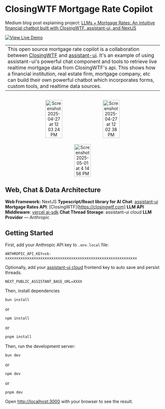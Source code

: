 # ClosingWTF Mortgage Rate Copilot

Medium blog post explaining project: [LLMs + Mortgage Rates: An intuitive financial chatbot built with ClosingWTF, assistant-ui, and NextJS](https://aaronlandy.medium.com/llms-mortgage-rates-building-an-intuitive-financial-chatbot-in-nextjs-88e87678507a)

<div align="left">
  <a href="https://closingwtf-mortgage-rates.vercel.app" target="_blank">
    <img src="https://img.shields.io/badge/View_Live_Demo-000000?style=for-the-badge&logo=vercel&logoColor=white" alt="View Live Demo" />
  </a>
</div>
<table>
  <tr>
    <!-- <td style="width: 150px; vertical-align: top; padding-right: 20px;">
      <img src="/public/images/mortgage_copilot_avatar.png" alt="Mortgage Copilot Avatar" width="150" />
    </td> -->
    <td style="vertical-align: middle;">
      This open source mortgage rate copilot is a collaboration between <a href="https://closingwtf.com">ClosingWTF</a> and <a href="https://github.com/Yonom/assistant-ui">assistant-ui</a>. It's an example of using assistant-ui's powerful chat component and tools to retrieve live realtime mortgage data from ClosingWTF's api. This shows how a financial institution, real estate firm, mortgage company, etc can build their own powerful chatbot which incorporates forms, custom tools, and realtime data sources.
    </td>
  </tr>
</table>


<div align="center" style="display: flex; justify-content: center; gap: 20px; margin: 30px 0; flex-wrap: wrap;">
  <img width="33%" alt="Screenshot 2025-04-27 at 12 03 24 PM" src="https://github.com/user-attachments/assets/1b7226d2-3a1d-4500-ad34-91de8a362888" />
  <img width="33%" alt="Screenshot 2025-04-27 at 12 02 38 PM" src="https://github.com/user-attachments/assets/7d256625-6afc-4f19-91de-94c4a5d84d07" />
  <img width="33%" alt="Screenshot 2025-05-01 at 4 14 56 PM" src="https://github.com/user-attachments/assets/2b00363d-b7bf-4fe9-a26a-a4d29a98ca0e" />
</div>

## Web, Chat & Data Architecture

**Web Framework:** NextJS
**Typescript/React library for AI Chat**: [assistant-ui](https://assistant-ui.com)
**Mortgage Rates API**: [ClosingWTF](https://closingwtf.com]
**LLM API Middleware**: [vercel ai-sdk](https://sdk.vercel.ai)
**Chat Thread Storage**: assistant-ui cloud
**LLM Provider** — Anthropic

## Getting Started

First, add your Anthropic API key to  `.env.local` file:
```
ANTHROPIC_API_KEY=sk-xxxxxxxxxxxxxxxxxxxxxxxxxxxxxxxxxxxxxxxxxxxxxxxxxxxxxxxxxxxx
```

Optionally, add your [assistant-ui cloud](https://cloud.assistant-ui.com/) frontend key to auto save and persist threads.

```
NEXT_PUBLIC_ASSISTANT_BASE_URL=XXXX
```

Then, install dependencies

```bash
bun install
```
or 
```bash
npm install
```
or
```bash
pnpm install
```

Then, run the development server:

```bash
bun dev
```
or
```bash
npm dev
```
or
```bash
pnpm dev
```

Open [http://localhost:3000](http://localhost:3000) with your browser to see the result.

